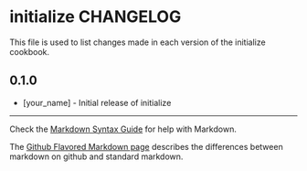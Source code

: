 initialize CHANGELOG
===================

This file is used to list changes made in each version of the initialize cookbook.

0.1.0
-----
- [your_name] - Initial release of initialize

- - -
Check the [Markdown Syntax Guide](http://daringfireball.net/projects/markdown/syntax) for help with Markdown.

The [Github Flavored Markdown page](http://github.github.com/github-flavored-markdown/) describes the differences between markdown on github and standard markdown.
